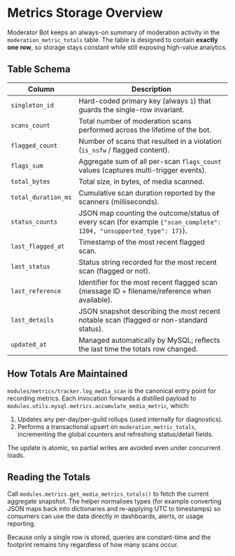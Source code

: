 # Metrics Storage Overview

Moderator Bot keeps an always-on summary of moderation activity in the `moderation_metric_totals` table. The table is designed to contain **exactly one row**, so storage stays constant while still exposing high-value analytics.

## Table Schema

| Column | Description |
| --- | --- |
| `singleton_id` | Hard-coded primary key (always `1`) that guards the single-row invariant. |
| `scans_count` | Total number of moderation scans performed across the lifetime of the bot. |
| `flagged_count` | Number of scans that resulted in a violation (`is_nsfw` / flagged content). |
| `flags_sum` | Aggregate sum of all per-scan `flags_count` values (captures multi-trigger events). |
| `total_bytes` | Total size, in bytes, of media scanned. |
| `total_duration_ms` | Cumulative scan duration reported by the scanners (milliseconds). |
| `status_counts` | JSON map counting the outcome/status of every scan (for example `{"scan_complete": 1204, "unsupported_type": 17}`). |
| `last_flagged_at` | Timestamp of the most recent flagged scan. |
| `last_status` | Status string recorded for the most recent scan (flagged or not). |
| `last_reference` | Identifier for the most recent flagged scan (message ID + filename/reference when available). |
| `last_details` | JSON snapshot describing the most recent notable scan (flagged or non-standard status). |
| `updated_at` | Managed automatically by MySQL; reflects the last time the totals row changed. |

## How Totals Are Maintained

`modules/metrics/tracker.log_media_scan` is the canonical entry point for recording metrics. Each invocation forwards a distilled payload to `modules.utils.mysql.metrics.accumulate_media_metric`, which:

1. Updates any per-day/per-guild rollups (used internally for diagnostics).
2. Performs a transactional upsert on `moderation_metric_totals`, incrementing the global counters and refreshing status/detail fields.

The update is atomic, so partial writes are avoided even under concurrent loads.

## Reading the Totals

Call `modules.metrics.get_media_metrics_totals()` to fetch the current aggregate snapshot. The helper normalises types (for example converting JSON maps back into dictionaries and re-applying UTC to timestamps) so consumers can use the data directly in dashboards, alerts, or usage reporting.

Because only a single row is stored, queries are constant-time and the footprint remains tiny regardless of how many scans occur.
